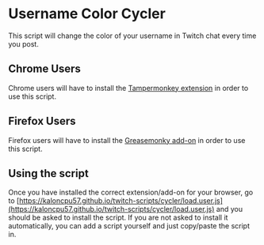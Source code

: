 # Username Color Cycler
This script will change the color of your username in Twitch chat every time you post.

## Chrome Users
Chrome users will have to install the [Tampermonkey extension](https://chrome.google.com/webstore/detail/tampermonkey/dhdgffkkebhmkfjojejmpbldmpobfkfo?hl=en) in order to use this script.

## Firefox Users
Firefox users will have to install the [Greasemonky add-on](https://addons.mozilla.org/en-US/firefox/addon/greasemonkey/) in order to use this script.

## Using the script
Once you have installed the correct extension/add-on for your browser, go to [https://kaloncpu57.github.io/twitch-scripts/cycler/load.user.js](https://kaloncpu57.github.io/twitch-scripts/cycler/load.user.js) and you should be asked to install the script. If you are not asked to install it automatically, you can add a script yourself and just copy/paste the script in.
